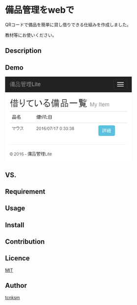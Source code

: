 # 備品管理をwebで
QRコードで備品を簡単に貸し借りできる仕組みを作成しました。
 
教材等にお使いください。

## Description

## Demo
![自分が借りている備品](https://github.com/s-tsurumaki/OfficeEquipmentControlLite/blob/master/ReadmeImages/MyItem.png)



## VS. 

## Requirement

## Usage

## Install

## Contribution

## Licence

[MIT](https://github.com/tcnksm/tool/blob/master/LICENCE)

## Author

[tcnksm](https://github.com/tcnksm)
